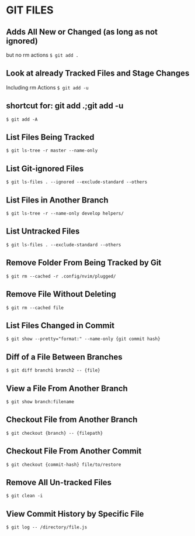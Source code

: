 # GIT FILES

## Adds All New or Changed (as long as not ignored)
but no rm actions
`$ git add .`

## Look at already Tracked Files and Stage Changes
Including rm Actions
`$ git add -u`

## shortcut for: git add .;git add -u
`$ git add -A`

## List Files Being Tracked
`$ git ls-tree -r master --name-only`

## List Git-ignored Files
`$ git ls-files . --ignored --exclude-standard --others`

## List Files in Another Branch
`$ git ls-tree -r --name-only develop helpers/`

## List Untracked Files
`$ git ls-files . --exclude-standard --others`

## Remove Folder From Being Tracked by Git
`$ git rm --cached -r .config/nvim/plugged/`

## Remove File Without Deleting
`$ git rm --cached file`

## List Files Changed in Commit
`$ git show --pretty="format:" --name-only {git commit hash}`

## Diff of a File Between Branches
`$ git diff branch1 branch2 -- {file}`

## View a File From Another Branch
`$ git show branch:filename`

## Checkout File from Another Branch
`$ git checkout {branch} -- {filepath}`

## Checkout File From Another Commit
`$ git checkout {commit-hash} file/to/restore`

## Remove All Un-tracked Files
`$ git clean -i`

## View Commit History by Specific File
`$ git log -- /directory/file.js`
